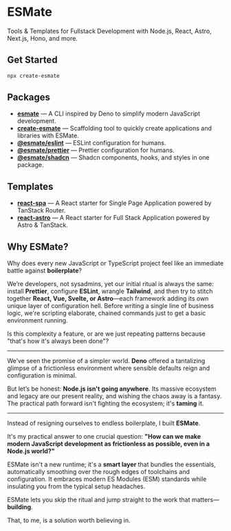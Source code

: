 # ESMate

Tools & Templates for Fullstack Development with Node.js, React, Astro, Next.js, Hono, and more.

## Get Started

```bash
npx create-esmate
```

## Packages

- [**esmate**](/packages/cli) — A CLI inspired by Deno to simplify modern JavaScript development.
- [**create-esmate**](/packages/create) — Scaffolding tool to quickly create applications and libraries with ESMate.
- [**@esmate/eslint**](/packages/eslint) — ESLint configuration for humans.
- [**@esmate/prettier**](/packages/prettier) — Prettier configuration for humans.
- [**@esmate/shadcn**](/packages/shadcn) — Shadcn components, hooks, and styles in one package.

## Templates

- [**react-spa**](/templates/react-spa) — A React starter for Single Page Application powered by TanStack Router.
- [**react-astro**](/templates/react-astro) — A React starter for Full Stack Application powered by Astro & TanStack.

## Why ESMate?

Why does every new JavaScript or TypeScript project feel like an immediate battle against **boilerplate**?

We’re developers, not sysadmins, yet our initial ritual is always the same: install **Prettier**, configure **ESLint**,
wrangle **Tailwind**, and then try to stitch together **React, Vue, Svelte, or Astro**—each framework adding its own
unique layer of configuration hell. Before writing a single line of business logic, we're scripting elaborate, chained
commands just to get a basic environment running.

Is this complexity a feature, or are we just repeating patterns because "that's how it's always been done"?

---

We’ve seen the promise of a simpler world. **Deno** offered a tantalizing glimpse of a frictionless environment where
sensible defaults reign and configuration is minimal.

But let’s be honest: **Node.js isn't going anywhere**. Its massive ecosystem and legacy are our present reality, and
wishing the chaos away is a fantasy. The practical path forward isn't fighting the ecosystem; it's **taming** it.

---

Instead of resigning ourselves to endless boilerplate, I built **ESMate**.

It's my practical answer to one crucial question: **"How can we make modern JavaScript development as frictionless as
possible, even in a Node.js world?"**

ESMate isn't a new runtime; it's a **smart layer** that bundles the essentials, automatically smoothing over the rough
edges of toolchains and configuration. It embraces modern ES Modules (ESM) standards while insulating you from the
typical setup headaches.

ESMate lets you skip the ritual and jump straight to the work that matters—**building**.

That, to me, is a solution worth believing in.
